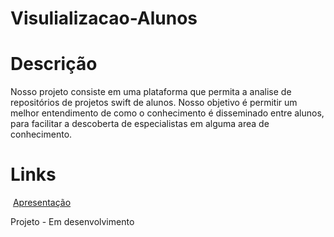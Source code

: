 # Visulializacao-Alunos
# Descrição

Nosso projeto consiste em uma plataforma que permita a analise de repositórios de projetos swift de alunos. Nosso objetivo é permitir um melhor entendimento de como o conhecimento é disseminado entre alunos, para facilitar a descoberta de especialistas em alguma area de conhecimento.

# Links
 
  [Apresentação](https://github.com/FilipeJrd/Visualizacao-Alunos/raw/master/Presentations/proposta.pdf)
  
  Projeto - Em desenvolvimento
